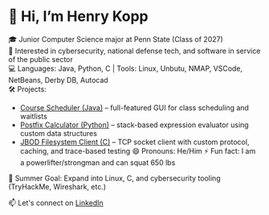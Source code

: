 # 👋 Hi, I’m Henry Kopp

🎓 Junior Computer Science major at Penn State (Class of 2027)  
🔐 Interested in cybersecurity, national defense tech, and software in service of the public sector  
💻 Languages: Java, Python, C | Tools: Linux, Unbutu, NMAP, VSCode, NetBeans, Derby DB, Autocad  
🛠️ Projects:
- [Course Scheduler (Java)]() – full-featured GUI for class scheduling and waitlists
- [Postfix Calculator (Python)]() – stack-based expression evaluator using custom data structures
- [JBOD Filesystem Client (C)]() – TCP socket client with custom protocol, caching, and trace-based testing
😄 Pronouns: He/Him
⚡ Fun fact: I am a powerlifter/strongman and can squat 650 lbs

🎯 Summer Goal: Expand into Linux, C, and cybersecurity tooling (TryHackMe, Wireshark, etc.)

📫 Let's connect on [LinkedIn](https://www.linkedin.com)

